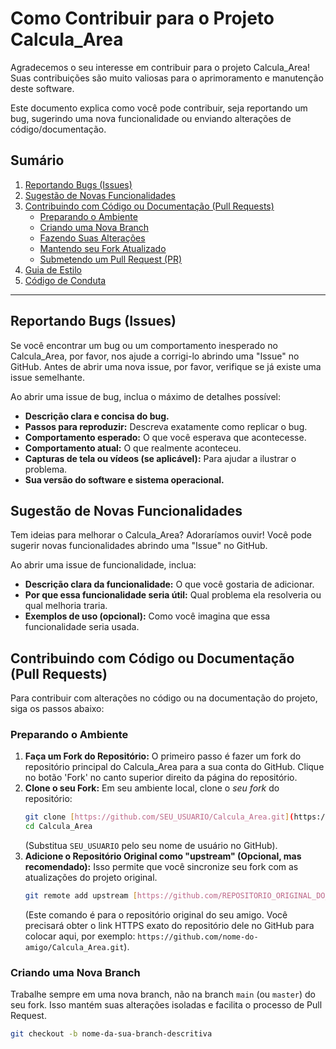 # Como Contribuir para o Projeto Calcula_Area

Agradecemos o seu interesse em contribuir para o projeto Calcula_Area! Suas contribuições são muito valiosas para o aprimoramento e manutenção deste software.

Este documento explica como você pode contribuir, seja reportando um bug, sugerindo uma nova funcionalidade ou enviando alterações de código/documentação.

## Sumário

1.  [Reportando Bugs (Issues)](#reportando-bugs-issues)
2.  [Sugestão de Novas Funcionalidades](#sugestao-de-novas-funcionalidades)
3.  [Contribuindo com Código ou Documentação (Pull Requests)](#contribuindo-com-codigo-ou-documentacao-pull-requests)
    * [Preparando o Ambiente](#preparando-o-ambiente)
    * [Criando uma Nova Branch](#criando-uma-nova-branch)
    * [Fazendo Suas Alterações](#fazendo-suas-alteracoes)
    * [Mantendo seu Fork Atualizado](#mantendo-seu-fork-atualizado)
    * [Submetendo um Pull Request (PR)](#submetendo-um-pull-request-pr)
4.  [Guia de Estilo](#guia-de-estilo)
5.  [Código de Conduta](#codigo-de-conduta)

---

## Reportando Bugs (Issues)

Se você encontrar um bug ou um comportamento inesperado no Calcula_Area, por favor, nos ajude a corrigi-lo abrindo uma "Issue" no GitHub. Antes de abrir uma nova issue, por favor, verifique se já existe uma issue semelhante.

Ao abrir uma issue de bug, inclua o máximo de detalhes possível:

* **Descrição clara e concisa do bug.**
* **Passos para reproduzir:** Descreva exatamente como replicar o bug.
* **Comportamento esperado:** O que você esperava que acontecesse.
* **Comportamento atual:** O que realmente aconteceu.
* **Capturas de tela ou vídeos (se aplicável):** Para ajudar a ilustrar o problema.
* **Sua versão do software e sistema operacional.**

## Sugestão de Novas Funcionalidades

Tem ideias para melhorar o Calcula_Area? Adoraríamos ouvir! Você pode sugerir novas funcionalidades abrindo uma "Issue" no GitHub.

Ao abrir uma issue de funcionalidade, inclua:

* **Descrição clara da funcionalidade:** O que você gostaria de adicionar.
* **Por que essa funcionalidade seria útil:** Qual problema ela resolveria ou qual melhoria traria.
* **Exemplos de uso (opcional):** Como você imagina que essa funcionalidade seria usada.

## Contribuindo com Código ou Documentação (Pull Requests)

Para contribuir com alterações no código ou na documentação do projeto, siga os passos abaixo:

### Preparando o Ambiente

1.  **Faça um Fork do Repositório:** O primeiro passo é fazer um fork do repositório principal do Calcula_Area para a sua conta do GitHub. Clique no botão 'Fork' no canto superior direito da página do repositório.
2.  **Clone o seu Fork:** Em seu ambiente local, clone o *seu fork* do repositório:
    ```bash
    git clone [https://github.com/SEU_USUARIO/Calcula_Area.git](https://github.com/SEU_USUARIO/Calcula_Area.git)
    cd Calcula_Area
    ```
    (Substitua `SEU_USUARIO` pelo seu nome de usuário no GitHub).
3.  **Adicione o Repositório Original como "upstream" (Opcional, mas recomendado):** Isso permite que você sincronize seu fork com as atualizações do projeto original.
    ```bash
    git remote add upstream [https://github.com/REPOSITORIO_ORIGINAL_DO_AMIGO.git](https://github.com/REPOSITORIO_ORIGINAL_DO_AMIGO.git)
    ```
    (Este comando é para o repositório original do seu amigo. Você precisará obter o link HTTPS exato do repositório dele no GitHub para colocar aqui, por exemplo: `https://github.com/nome-do-amigo/Calcula_Area.git`).

### Criando uma Nova Branch

Trabalhe sempre em uma nova branch, não na branch `main` (ou `master`) do seu fork. Isso mantém suas alterações isoladas e facilita o processo de Pull Request.

```bash
git checkout -b nome-da-sua-branch-descritiva
